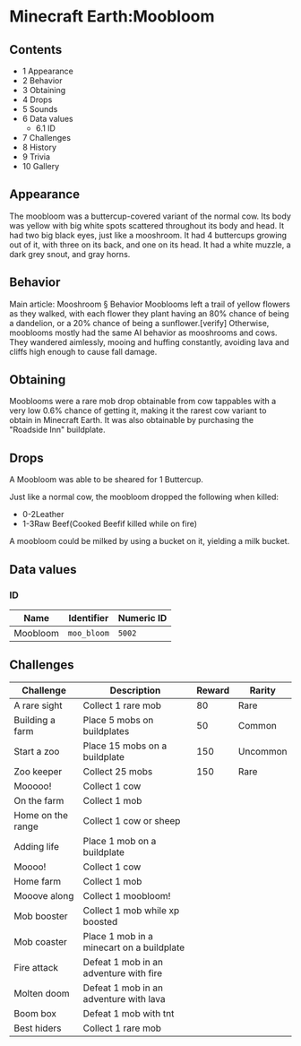 # Minecraft  Earth:Moobloom


## Contents
- 1 Appearance
- 2 Behavior
- 3 Obtaining
- 4 Drops
- 5 Sounds
- 6 Data values
	- 6.1 ID
- 7 Challenges
- 8 History
- 9 Trivia
- 10 Gallery

## Appearance
The moobloom was a buttercup-covered variant of the normal cow. Its body was yellow with big white spots scattered throughout its body and head. It had two big black eyes, just like a mooshroom. It had 4 buttercups growing out of it, with three on its back, and one on its head. It had a white muzzle, a dark grey snout, and gray horns.

## Behavior
Main article: Mooshroom § Behavior
Mooblooms left a trail of yellow flowers as they walked, with each flower they plant having an 80% chance of being a dandelion, or a 20% chance of being a sunflower.[verify] Otherwise, mooblooms mostly had the same AI behavior as mooshrooms and cows. They wandered aimlessly, mooing and huffing constantly, avoiding lava and cliffs high enough to cause fall damage.

## Obtaining
Mooblooms were a rare mob drop obtainable from cow tappables with a very low 0.6% chance of getting it, making it the rarest cow variant to obtain in Minecraft Earth. It was also obtainable by purchasing the "Roadside Inn" buildplate.

## Drops
A Moobloom was able to be sheared for 1 Buttercup.

Just like a normal cow, the moobloom dropped the following when killed:

- 0-2Leather
- 1-3Raw Beef(Cooked Beefif killed while on fire)

A moobloom could be milked by using a bucket on it, yielding a milk bucket.

## Data values
### ID
| Name     | Identifier  | Numeric ID |
|----------|-------------|------------|
| Moobloom | `moo_bloom` | `5002`     |

## Challenges
| Challenge         | Description                               | Reward | Rarity   |
|-------------------|-------------------------------------------|--------|----------|
| A rare sight      | Collect 1 rare mob                        | 80     | Rare     |
| Building a farm   | Place 5 mobs on buildplates               | 50     | Common   |
| Start a zoo       | Place 15 mobs on a buildplate             | 150    | Uncommon |
| Zoo keeper        | Collect 25 mobs                           | 150    | Rare     |
| Mooooo!           | Collect 1 cow                             |        |          |
| On the farm       | Collect 1 mob                             |        |          |
| Home on the range | Collect 1 cow or sheep                    |        |          |
| Adding life       | Place 1 mob on a buildplate               |        |          |
| Moooo!            | Collect 1 cow                             |        |          |
| Home farm         | Collect 1 mob                             |        |          |
| Mooove along      | Collect 1 moobloom!                       |        |          |
| Mob booster       | Collect 1 mob while xp boosted            |        |          |
| Mob coaster       | Place 1 mob in a minecart on a buildplate |        |          |
| Fire attack       | Defeat 1 mob in an adventure with fire    |        |          |
| Molten doom       | Defeat 1 mob in an adventure with lava    |        |          |
| Boom box          | Defeat 1 mob with tnt                     |        |          |
| Best hiders       | Collect 1 rare mob                        |        |          |

